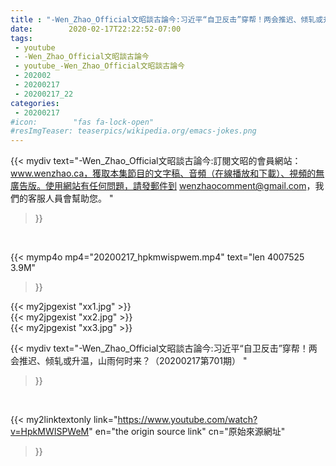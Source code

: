 ```yaml
---
title : "-Wen_Zhao_Official文昭談古論今:习近平“自卫反击”穿帮！两会推迟、倾轧或升温，山雨何时来？（20200217第701期） "
date:        2020-02-17T22:22:52-07:00
tags:
 - youtube
 - -Wen_Zhao_Official文昭談古論今
 - youtube_-Wen_Zhao_Official文昭談古論今
 - 202002
 - 20200217
 - 20200217_22
categories:
 - 20200217
#icon:        "fas fa-lock-open"
#resImgTeaser: teaserpics/wikipedia.org/emacs-jokes.png
---
```


{{< mydiv text="-Wen_Zhao_Official文昭談古論今:訂閱文昭的會員網站：www.wenzhao.ca，獲取本集節目的文字稿、音頻（在線播放和下載）、視頻的無廣告版。使用網站有任何問題，請發郵件到 wenzhaocomment@gmail.com，我們的客服人員會幫助您。 "
>}}
<br>


{{< mymp4o mp4="20200217_hpkmwispwem.mp4"
text="len 4007525    3.9M"
>}}

{{< my2jpgexist "xx1.jpg" >}}<br>
{{< my2jpgexist "xx2.jpg" >}}<br>
{{< my2jpgexist "xx3.jpg" >}}<br>



{{< mydiv text="-Wen_Zhao_Official文昭談古論今:习近平“自卫反击”穿帮！两会推迟、倾轧或升温，山雨何时来？（20200217第701期） "
>}}
<br>

{{< my2linktextonly link="https://www.youtube.com/watch?v=HpkMWISPWeM"
en="the origin source link" cn="原始來源網址"
>}}


<br>


